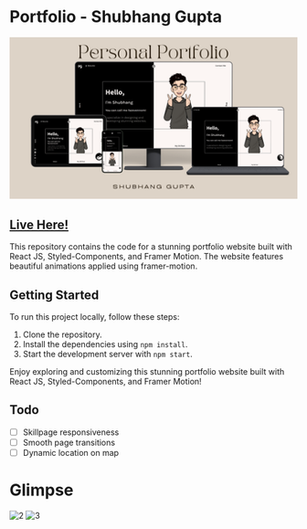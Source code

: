# Portfolio - Shubhang Gupta

![1](public/Photos/Heading.png)

## [Live Here!](https://www.guptashubhang.tech/)

This repository contains the code for a stunning portfolio website built with React JS, Styled-Components, and Framer Motion. The website features beautiful animations applied using framer-motion.

## Getting Started

To run this project locally, follow these steps:

1. Clone the repository.
2. Install the dependencies using `npm install`.
3. Start the development server with `npm start`.

Enjoy exploring and customizing this stunning portfolio website built with React JS, Styled-Components, and Framer Motion!

## Todo

- [ ] Skillpage responsiveness
- [ ] Smooth page transitions
- [ ] Dynamic location on map

# Glimpse

![2](https://github.com/shubhanggupta2000/portfolio/assets/79959361/cc0a8520-32b1-4a94-9f84-7bcd4e2c43bb)
![3](https://github.com/shubhanggupta2000/portfolio/assets/79959361/2bd809c9-d5d0-48b6-9aa9-ae2f2257e1bc)
